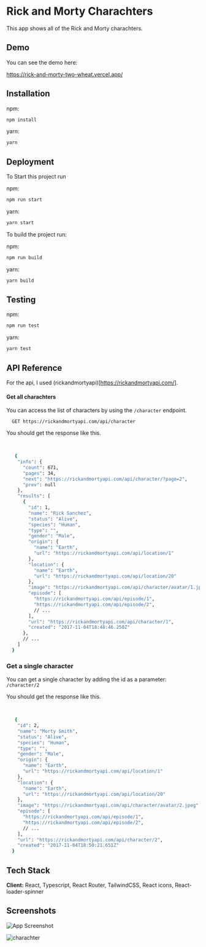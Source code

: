 # Rick and Morty Charachters

This app shows all of the Rick and Morty charachters.

## Demo

You can see the demo here:

https://rick-and-morty-two-wheat.vercel.app/

## Installation

npm:

```bash
npm install
```

yarn:

```bash
yarn
```

## Deployment

To Start this project run

npm:

```bash
npm run start
```

yarn:

```bash
yarn start
```

To build the project run:

npm:

```bash
npm run build
```

yarn:

```bash
yarn build
```

## Testing

npm:

```bash
npm run test
```

yarn:

```bash
yarn test
```

## API Reference

For the api, I used (rickandmortyapi)[https://rickandmortyapi.com/]. 

#### Get all charachters


You can access the list of characters by using the ```/character``` endpoint.


```http
  GET https://rickandmortyapi.com/api/character
```

You should get the response like this.

‍‍‍

```bash
   {
    "info": {
      "count": 671,
      "pages": 34,
      "next": "https://rickandmortyapi.com/api/character/?page=2",
      "prev": null
    },
    "results": [
      {
        "id": 1,
        "name": "Rick Sanchez",
        "status": "Alive",
        "species": "Human",
        "type": "",
        "gender": "Male",
        "origin": {
          "name": "Earth",
          "url": "https://rickandmortyapi.com/api/location/1"
        },
        "location": {
          "name": "Earth",
          "url": "https://rickandmortyapi.com/api/location/20"
        },
        "image": "https://rickandmortyapi.com/api/character/avatar/1.jpeg",
        "episode": [
          "https://rickandmortyapi.com/api/episode/1",
          "https://rickandmortyapi.com/api/episode/2",
          // ...
        ],
        "url": "https://rickandmortyapi.com/api/character/1",
        "created": "2017-11-04T18:48:46.250Z"
      },
      // ...
    ]
  }
```


### Get a single character


You can get a single character by adding the id as a parameter: ```/character/2```


You should get the response like this.

‍‍‍

```bash
   {
    "id": 2,
    "name": "Morty Smith",
    "status": "Alive",
    "species": "Human",
    "type": "",
    "gender": "Male",
    "origin": {
      "name": "Earth",
      "url": "https://rickandmortyapi.com/api/location/1"
    },
    "location": {
      "name": "Earth",
      "url": "https://rickandmortyapi.com/api/location/20"
    },
    "image": "https://rickandmortyapi.com/api/character/avatar/2.jpeg",
    "episode": [
      "https://rickandmortyapi.com/api/episode/1",
      "https://rickandmortyapi.com/api/episode/2",
      // ...
    ],
    "url": "https://rickandmortyapi.com/api/character/2",
    "created": "2017-11-04T18:50:21.651Z"
  }
```


## Tech Stack

**Client:** React, Typescript, React Router, TailwindCSS, React icons, React-loader-spinner

 


## Screenshots

![App Screenshot](./home.png)


![charachter](./charachter.jpeg)

  
